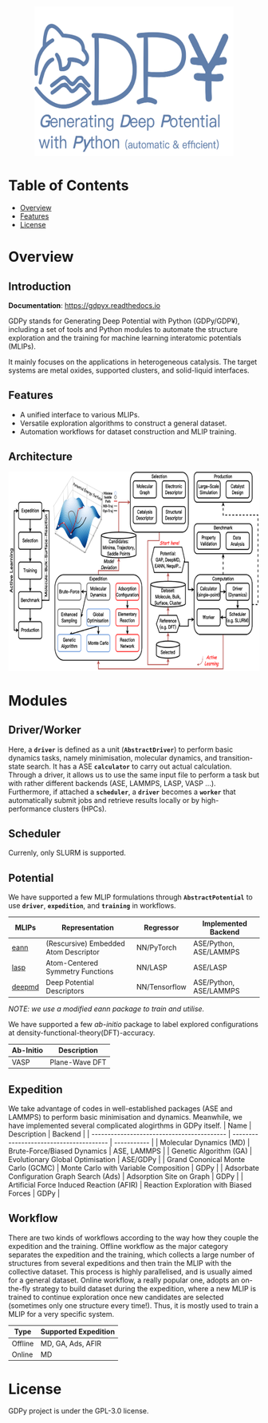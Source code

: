 <p align="center">
  <img src="./assets/logo.png" width="400" height="300">
</p>

# Table of Contents

- [Overview](#overview)
- [Features](#features)
- [License](#license)

# Overview
## Introduction
**Documentation**: https://gdpyx.readthedocs.io  

GDPy stands for Generating Deep Potential with Python (GDPy/GDP¥), including a set of tools and Python modules to automate the structure exploration and the training for machine learning interatomic potentials (MLIPs).

It mainly focuses on the applications in heterogeneous catalysis. The target systems are metal oxides, supported clusters, and solid-liquid interfaces.

## Features
- A unified interface to various MLIPs.
- Versatile exploration algorithms to construct a general dataset.
- Automation workflows for dataset construction and MLIP training.

## Architecture
<p align="center">
  <img src="./assets/workflow.png" width="740" height="400">
</p>

# Modules
## Driver/Worker
Here, a <strong>`driver`</strong> is defined as a unit (<strong>`AbstractDriver`</strong>) to perform basic dynamics tasks, namely minimisation, molecular dynamics, and transition-state search. It has a ASE <strong>`calculator`</strong> to carry out actual calculation. Through a driver, it allows us to use the same input file to perform a task but with rather different backends (ASE, LAMMPS, LASP, VASP ...). Furthermore, if attached a <strong>`scheduler`</strong>, a <strong>`driver`</strong> becomes a <strong>`worker`</strong> that automatically submit jobs and retrieve results locally or by high-performance clusters (HPCs).

## Scheduler
Currenly, only SLURM is supported.

## Potential
We have supported a few MLIP formulations through <strong>`AbstractPotential`</strong> to use <strong>`driver`</strong>, <strong>`expedition`</strong>, and <strong>`training`</strong> in workflows.

| MLIPs                                                     | Representation                              | Regressor    | Implemented Backend    |
| --------------------------------------------------------- | ------------------------------------------- | ------------ | ---------------------- |
| [eann](https://github.com/zhangylch/EANN)                 | (Rescursive) Embedded Atom Descriptor       | NN/PyTorch   | ASE/Python, ASE/LAMMPS |
| [lasp](http://www.lasphub.com/#/lasp/laspHome)            | Atom-Centered Symmetry Functions            | NN/LASP      | ASE/LASP               |
| [deepmd](https://github.com/deepmodeling/deepmd-kit)      | Deep Potential Descriptors                  | NN/Tensorflow| ASE/Python, ASE/LAMMPS |

*NOTE: we use a modified eann package to train and utilise.*

We have supported a few *ab-initio* package to label explored configurations at density-functional-theory(DFT)-accuracy.

| Ab-Initio   | Description    |
| ----------- | -------------- |
| VASP        | Plane-Wave DFT |

## Expedition
We take advantage of codes in well-established packages (ASE and LAMMPS) to perform basic minimisation and dynamics. Meanwhile, we have implemented several complicated alogirthms in GDPy itself.
| Name                                       | Description                             | Backend     |
| ------------------------------------------ | --------------------------------------- | ----------- |
| Molecular Dynamics (MD)                    | Brute-Force/Biased Dynamics             | ASE, LAMMPS |
| Genetic Algorithm (GA)                     | Evolutionary Global Optimisation        | ASE/GDPy    |
| Grand Cononical Monte Carlo (GCMC)         | Monte Carlo with Variable Composition   | GDPy        |
| Adsorbate Configuration Graph Search (Ads) | Adsorption Site on Graph                | GDPy        |
| Artificial Force Induced Reaction (AFIR)   | Reaction Exploration with Biased Forces | GDPy        | 

## Workflow
There are two kinds of workflows according to the way how they couple the expedition and the training. Offline workflow as the major category separates the expedition and the training, which collects a large number of structures from several expeditions and then train the MLIP with the collective dataset. This process is highly parallelised, and is usually aimed for a general dataset. Online workflow, a really popular one, adopts an on-the-fly strategy to build dataset during the expedition, where a new MLIP is trained to continue exploration once new candidates are selected (sometimes only one structure every time!). Thus, it is mostly used to train a MLIP for a very specific system.

| Type    | Supported Expedition |
| ------- | -------------------- |
| Offline | MD, GA, Ads, AFIR    |
| Online  | MD                   |

# License
GDPy project is under the GPL-3.0 license.
